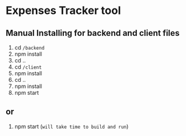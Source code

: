 # Expenses Tracker tool

## Manual Installing for backend and client files
 1. cd `/backend`
 2. npm install
 3. cd ..
 4. cd `/client`
 5. npm install
 6. cd ..
 7. npm install
 8. npm start

## or 

 1. npm start (`will take time to build and run`)